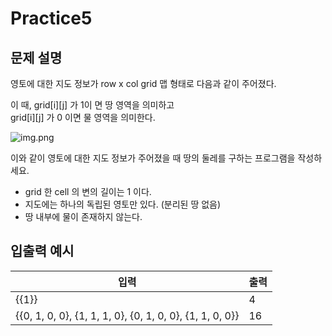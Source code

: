 Practice5
===

문제 설명
---

영토에 대한 지도 정보가 row x col grid 맵 형태로 다음과 같이 주어졌다.

이 때, grid[i][j] 가 1이 면 땅 영역을 의미하고  
grid[i][j] 가 0 이면 물 영역을 의미한다.

![img.png](../../../../제로베이스/알고리즘/제로베이스_백엔드%20스쿨-Chapter%2001.%20기초%20수학%20교안-코드-20220502T073614Z-001/제로베이스_백엔드%20스쿨-Chapter%2001.%20기초%20수학%20교안-코드/_기초수학%20code/Practice/Math_09_1/imgs/img1.png)


이와 같이 영토에 대한 지도 정보가 주어졌을 때 땅의 둘레를 구하는 프로그램을 작성하세요.

- grid 한 cell 의 변의 길이는 1 이다.
- 지도에는 하나의 독립된 영토만 있다. (분리된 땅 없음)
- 땅 내부에 물이 존재하지 않는다.


입출력 예시
---

|입력|출력|
|---|---|
|{{1}}|4|
|{{0, 1, 0, 0}, {1, 1, 1, 0}, {0, 1, 0, 0}, {1, 1, 0, 0}}|16|

